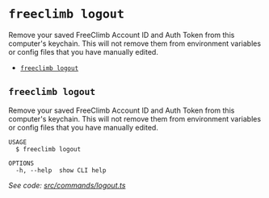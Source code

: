 `freeclimb logout`
==================

Remove your saved FreeClimb Account ID and Auth Token from this computer's keychain. This will not remove them from environment variables or config files that you have manually edited.

* [`freeclimb logout`](#freeclimb-logout)

## `freeclimb logout`

Remove your saved FreeClimb Account ID and Auth Token from this computer's keychain. This will not remove them from environment variables or config files that you have manually edited.

```
USAGE
  $ freeclimb logout

OPTIONS
  -h, --help  show CLI help
```

_See code: [src/commands/logout.ts](https://github.com/jblack-vail/freeclimb-cli-cd-test/blob/v0.1.8/src/commands/logout.ts)_
